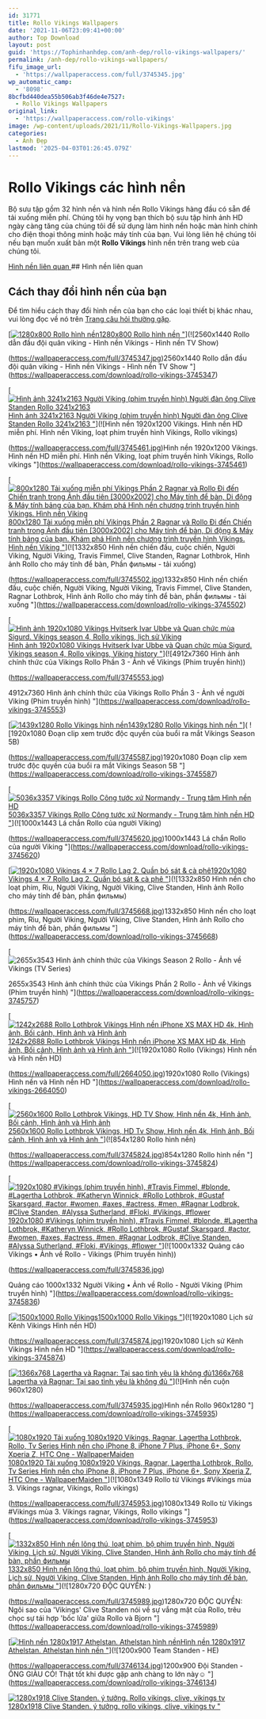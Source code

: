 ```yaml
---
id: 31771
title: Rollo Vikings Wallpapers
date: '2021-11-06T23:09:41+00:00'
author: Top Download
layout: post
guid: 'https://Tophinhanhdep.com/anh-dep/rollo-vikings-wallpapers/'
permalink: /anh-dep/rollo-vikings-wallpapers/
fifu_image_url:
  - 'https://wallpaperaccess.com/full/3745345.jpg'
wp_automatic_camp:
  - '8098'
8bcfbd440dea55b506ab3f46de4e7527:
  - Rollo Vikings Wallpapers
original_link:
  - 'https://wallpaperaccess.com/rollo-vikings'
image: /wp-content/uploads/2021/11/Rollo-Vikings-Wallpapers.jpg
categories:
  - Ảnh Đẹp
lastmod: '2025-04-03T01:26:45.079Z'
---
```

# Rollo Vikings các hình nền

Bộ sưu tập gồm 32 hình nền và hình nền Rollo Vikings hàng đầu có sẵn để tải xuống miễn phí. Chúng tôi hy vọng bạn thích bộ sưu tập hình ảnh HD ngày càng tăng của chúng tôi để sử dụng làm hình nền hoặc màn hình chính cho điện thoại thông minh hoặc máy tính của bạn. Vui lòng liên hệ chúng tôi nếu bạn muốn xuất bản một **Rollo Vikings** hình nền trên trang web của chúng tôi.

[Hình nền liên quan ](#related) ## Hình nền liên quan

## Cách thay đổi hình nền của bạn

Để tìm hiểu cách thay đổi hình nền của bạn cho các loại thiết bị khác nhau, vui lòng đọc về nó trên [Trang câu hỏi thường gặp](https://tophinhanhdep.com/faq/).

  
[[![1280x800 Rollo hình nền](https://wallpaperaccess.com/full/3745345.jpg)1280x800 Rollo hình nền "](https://wallpaperaccess.com/download/rollo-vikings-3745345)](![2560x1440 Rollo dẫn đầu đội quân viking - Hình nền Vikings - Hình nền TV Show)

(https://wallpaperaccess.com/full/3745347.jpg)2560x1440 Rollo dẫn đầu đội quân viking - Hình nền Vikings - Hình nền TV Show "](https://wallpaperaccess.com/download/rollo-vikings-3745347)

[[![Hình ảnh 3241x2163 Người Viking (phim truyền hình) Người đàn ông Clive Standen Rollo 3241x2163](https://wallpaperaccess.com/full/3745400.jpg)Hình ảnh 3241x2163 Người Viking (phim truyền hình) Người đàn ông Clive Standen Rollo 3241x2163 "](https://wallpaperaccess.com/download/rollo-vikings-3745400)](![Hình nền 1920x1200 Vikings.  Hình nền HD miễn phí.  Hình nền Viking, loạt phim truyền hình Vikings, Rollo vikings)

(https://wallpaperaccess.com/full/3745461.jpg)Hình nền 1920x1200 Vikings. Hình nền HD miễn phí. Hình nền Viking, loạt phim truyền hình Vikings, Rollo vikings "](https://wallpaperaccess.com/download/rollo-vikings-3745461)

[[![800x1280 Tải xuống miễn phí Vikings Phần 2 Ragnar và Rollo Đi đến Chiến tranh trong Ảnh đầu tiên [3000x2002] cho Máy tính để bàn, Di động & Máy tính bảng của bạn.  Khám phá Hình nền chương trình truyền hình Vikings.  Hình nền Viking](https://wallpaperaccess.com/full/3745467.jpg)800x1280 Tải xuống miễn phí Vikings Phần 2 Ragnar và Rollo Đi đến Chiến tranh trong Ảnh đầu tiên \[3000x2002\] cho Máy tính để bàn, Di động &amp; Máy tính bảng của bạn. Khám phá Hình nền chương trình truyền hình Vikings. Hình nền Viking "](https://wallpaperaccess.com/download/rollo-vikings-3745467)](![1332x850 Hình nền chiến đấu, cuộc chiến, Người Viking, Người Viking, Travis Fimmel, Clive Standen, Ragnar Lothbrok, Hình ảnh Rollo cho máy tính để bàn, Phần фильмы - tải xuống)

(https://wallpaperaccess.com/full/3745502.jpg)1332x850 Hình nền chiến đấu, cuộc chiến, Người Viking, Người Viking, Travis Fimmel, Clive Standen, Ragnar Lothbrok, Hình ảnh Rollo cho máy tính để bàn, phần фильмы - tải xuống "](https://wallpaperaccess.com/download/rollo-vikings-3745502)

[[![Hình ảnh 1920x1080 Vikings Hvitserk Ivar Ubbe và Quan chức mùa Sigurd.  Vikings season 4, Rollo vikings, lịch sử Viking](https://wallpaperaccess.com/full/3745522.jpg)Hình ảnh 1920x1080 Vikings Hvitserk Ivar Ubbe và Quan chức mùa Sigurd. Vikings season 4, Rollo vikings, Viking history "](https://wallpaperaccess.com/download/rollo-vikings-3745522)](![4912x7360 Hình ảnh chính thức của Vikings Rollo Phần 3 - Ảnh về Vikings (Phim truyền hình))

(https://wallpaperaccess.com/full/3745553.jpg)

4912x7360 Hình ảnh chính thức của Vikings Rollo Phần 3 - Ảnh về người Viking (Phim truyền hình) "](https://wallpaperaccess.com/download/rollo-vikings-3745553)

[[![1439x1280 Rollo Vikings hình nền](https://wallpaperaccess.com/full/3745579.jpg)1439x1280 Rollo Vikings hình nền "](https://wallpaperaccess.com/download/rollo-vikings-3745579)]( ![1920x1080 Đoạn clip xem trước độc quyền của buổi ra mắt Vikings Season 5B)

(https://wallpaperaccess.com/full/3745587.jpg)1920x1080 Đoạn clip xem trước độc quyền của buổi ra mắt Vikings Season 5B "](https://wallpaperaccess.com/download/rollo-vikings-3745587)

[[![5036x3357 Vikings Rollo Công tước xứ Normandy - Trung tâm Hình nền HD](https://wallpaperaccess.com/full/3745593.jpg)5036x3357 Vikings Rollo Công tước xứ Normandy - Trung tâm hình nền HD "](https://wallpaperaccess.com/download/rollo-vikings-3745593)](![1000x1443 Lá chắn Rollo của người Viking)

(https://wallpaperaccess.com/full/3745620.jpg)1000x1443 Lá chắn Rollo của người Viking "](https://wallpaperaccess.com/download/rollo-vikings-3745620)

[[![1920x1080 Vikings 4 × 7 Rollo Lag 2. Quần bó sát & cà phê](https://wallpaperaccess.com/full/3745663.jpg)1920x1080 Vikings 4 × 7 Rollo Lag 2. Quần bó sát &amp; cà phê "](https://wallpaperaccess.com/download/rollo-vikings-3745663)](![1332x850 Hình nền cho loạt phim, Rìu, Người Viking, Người Viking, Clive Standen, Hình ảnh Rollo cho máy tính để bàn, phần фильмы)

(https://wallpaperaccess.com/full/3745668.jpg)1332x850 Hình nền cho loạt phim, Rìu, Người Viking, Người Viking, Clive Standen, Hình ảnh Rollo cho máy tính để bàn, phần фильмы "](https://wallpaperaccess.com/download/rollo-vikings-3745668)

[![2655x3543 Hình ảnh chính thức của Vikings Season 2 Rollo - Ảnh về Vikings (TV Series)](https://wallpaperaccess.com/full/3745757.jpg)

2655x3543 Hình ảnh chính thức của Vikings Phần 2 Rollo - Ảnh về Vikings (Phim truyền hình) "](https://wallpaperaccess.com/download/rollo-vikings-3745757)

[[![1242x2688 Rollo Lothbrok Vikings Hình nền iPhone XS MAX HD 4k, Hình ảnh, Bối cảnh, Hình ảnh và Hình ảnh](https://wallpaperaccess.com/full/3745782.jpg)1242x2688 Rollo Lothbrok Vikings Hình nền iPhone XS MAX HD 4k, Hình ảnh, Bối cảnh, Hình ảnh và Hình ảnh "](https://wallpaperaccess.com/download/rollo-vikings-3745782)](![1920x1080 Rollo (Vikings) Hình nền và Hình nền HD)

(https://wallpaperaccess.com/full/2664050.jpg)1920x1080 Rollo (Vikings) Hình nền và Hình nền HD "](https://wallpaperaccess.com/download/rollo-vikings-2664050)

[[![2560x1600 Rollo Lothbrok Vikings, HD TV Show, Hình nền 4k, Hình ảnh, Bối cảnh, Hình ảnh và Hình ảnh](https://wallpaperaccess.com/full/3745806.jpg)2560x1600 Rollo Lothbrok Vikings, HD Tv Show, Hình nền 4k, Hình ảnh, Bối cảnh, Hình ảnh và Hình ảnh "](https://wallpaperaccess.com/download/rollo-vikings-3745806)](![854x1280 Rollo hình nền)

(https://wallpaperaccess.com/full/3745824.jpg)854x1280 Rollo hình nền "](https://wallpaperaccess.com/download/rollo-vikings-3745824)

[[![1920x1080 #Vikings (phim truyền hình), #Travis Fimmel, #blonde, #Lagertha Lothbrok, #Katheryn Winnick, #Rollo Lothbrok, #Gustaf Skarsgard, #actor, #women, #axes, #actress, #men, #Ragnar Lodbrok, #Clive Standen, #Alyssa Sutherland, #Floki, #Vikings, #flower](https://wallpaperaccess.com/full/2533914.jpg)1920x1080 #Vikings (phim truyền hình), #Travis Fimmel, #blonde, #Lagertha Lothbrok, #Katheryn Winnick, #Rollo Lothbrok, #Gustaf Skarsgard, #actor, #women, #axes, #actress, #men, #Ragnar Lodbrok, #Clive Standen, #Alyssa Sutherland, #Floki, #Vikings, #flower "](https://wallpaperaccess.com/download/rollo-vikings-2533914)](![1000x1332 Quảng cáo Vikings • Ảnh về Rollo - Vikings (Phim truyền hình))

(https://wallpaperaccess.com/full/3745836.jpg)

Quảng cáo 1000x1332 Người Viking • Ảnh về Rollo - Người Viking (Phim truyền hình) "](https://wallpaperaccess.com/download/rollo-vikings-3745836)

[[![1500x1000 Rollo Vikings](https://wallpaperaccess.com/full/3745861.jpg)1500x1000 Rollo Vikings "](https://wallpaperaccess.com/download/rollo-vikings-3745861)](![1920x1080 Lịch sử Kênh Vikings Hình nền HD)

(https://wallpaperaccess.com/full/3745874.jpg)1920x1080 Lịch sử Kênh Vikings Hình nền HD "](https://wallpaperaccess.com/download/rollo-vikings-3745874)

[[![1366x768 Lagertha và Ragnar: Tại sao tình yêu là không đủ](https://wallpaperaccess.com/full/3745887.jpg)1366x768 Lagertha và Ragnar: Tại sao tình yêu là không đủ "](https://wallpaperaccess.com/download/rollo-vikings-3745887)](![Hình nền cuộn 960x1280)

(https://wallpaperaccess.com/full/3745935.jpg)Hình nền Rollo 960x1280 "](https://wallpaperaccess.com/download/rollo-vikings-3745935)

[[![1080x1920 Tải xuống 1080x1920 Vikings, Ragnar, Lagertha Lothbrok, Rollo, Tv Series Hình nền cho iPhone 8, iPhone 7 Plus, iPhone 6+, Sony Xperia Z, HTC One - WallpaperMaiden](https://wallpaperaccess.com/full/1618595.jpg)1080x1920 Tải xuống 1080x1920 Vikings, Ragnar, Lagertha Lothbrok, Rollo, Tv Series Hình nền cho iPhone 8, iPhone 7 Plus, iPhone 6+, Sony Xperia Z, HTC One - WallpaperMaiden "](https://wallpaperaccess.com/download/rollo-vikings-1618595)](![1080x1349 Rollo từ Vikings #Vikings mùa 3.  Vikings ragnar, Vikings, Rollo vikings)

(https://wallpaperaccess.com/full/3745953.jpg)1080x1349 Rollo từ Vikings #Vikings mùa 3. Vikings ragnar, Vikings, Rollo vikings "](https://wallpaperaccess.com/download/rollo-vikings-3745953)

[[![1332x850 Hình nền lông thú, loạt phim, bộ phim truyền hình, Người Viking, Lịch sử, Người Viking, Clive Standen, Hình ảnh Rollo cho máy tính để bàn, phần фильмы](https://wallpaperaccess.com/full/3745958.jpg)1332x850 Hình nền lông thú, loạt phim, bộ phim truyền hình, Người Viking, Lịch sử, Người Viking, Clive Standen, Hình ảnh Rollo cho máy tính để bàn, phần фильмы "](https://wallpaperaccess.com/download/rollo-vikings-3745958)](![1280x720 ĐỘC QUYỀN: )

(https://wallpaperaccess.com/full/3745989.jpg)1280x720 ĐỘC QUYỀN: Ngôi sao của 'Vikings' Clive Standen nói về sự vắng mặt của Rollo, trêu chọc sự tái hợp 'bốc lửa' giữa Rollo và Bjorn "](https://wallpaperaccess.com/download/rollo-vikings-3745989)

[[![Hình nền 1280x1917 Athelstan.  Athelstan hình nền](https://wallpaperaccess.com/full/3746010.jpg)Hình nền 1280x1917 Athelstan. Athelstan hình nền "](https://wallpaperaccess.com/download/rollo-vikings-3746010)](![1200x900 Team Standen - HE)

(https://wallpaperaccess.com/full/3746134.jpg)1200x900 Đội Standen - ÔNG GIÀU CÓ! Thật tốt khi được gặp anh chàng to lớn này☺️ "](https://wallpaperaccess.com/download/rollo-vikings-3746134)

[ ![1280x1918 Clive Standen.  ý tưởng.  Rollo vikings, clive, vikings tv](https://wallpaperaccess.com/full/3746175.jpg)1280x1918 Clive Standen. ý tưởng. rollo vikings, clive, vikings tv "](https://wallpaperaccess.com/download/rollo-vikings-3746175)
